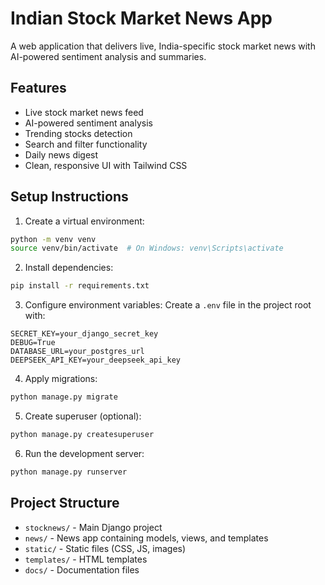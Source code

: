 # Indian Stock Market News App

A web application that delivers live, India-specific stock market news with AI-powered sentiment analysis and summaries.

## Features

- Live stock market news feed
- AI-powered sentiment analysis
- Trending stocks detection
- Search and filter functionality
- Daily news digest
- Clean, responsive UI with Tailwind CSS

## Setup Instructions

1. Create a virtual environment:
```bash
python -m venv venv
source venv/bin/activate  # On Windows: venv\Scripts\activate
```

2. Install dependencies:
```bash
pip install -r requirements.txt
```

3. Configure environment variables:
Create a `.env` file in the project root with:
```
SECRET_KEY=your_django_secret_key
DEBUG=True
DATABASE_URL=your_postgres_url
DEEPSEEK_API_KEY=your_deepseek_api_key
```

4. Apply migrations:
```bash
python manage.py migrate
```

5. Create superuser (optional):
```bash
python manage.py createsuperuser
```

6. Run the development server:
```bash
python manage.py runserver
```

## Project Structure

- `stocknews/` - Main Django project
- `news/` - News app containing models, views, and templates
- `static/` - Static files (CSS, JS, images)
- `templates/` - HTML templates
- `docs/` - Documentation files
